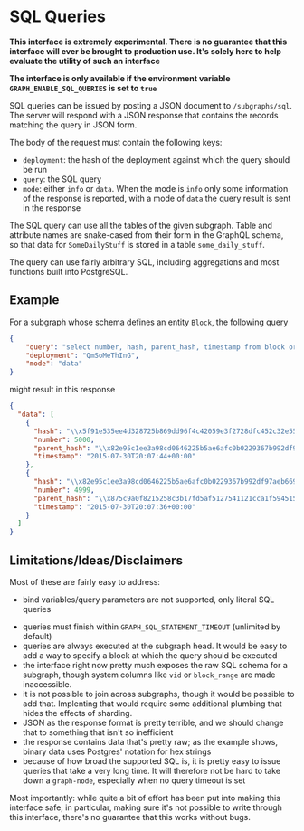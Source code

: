 # SQL Queries

**This interface is extremely experimental. There is no guarantee that this
interface will ever be brought to production use. It's solely here to help
evaluate the utility of such an interface**

**The interface is only available if the environment variable `GRAPH_ENABLE_SQL_QUERIES` is set to `true`**

SQL queries can be issued by posting a JSON document to
`/subgraphs/sql`. The server will respond with a JSON response that
contains the records matching the query in JSON form.

The body of the request must contain the following keys:

* `deployment`: the hash of the deployment against which the query should
  be run
* `query`: the SQL query
* `mode`: either `info` or `data`. When the mode is `info` only some
  information of the response is reported, with a mode of `data` the query
  result is sent in the response

The SQL query can use all the tables of the given subgraph. Table and
attribute names are snake-cased from their form in the GraphQL schema, so
that data for `SomeDailyStuff` is stored in a table `some_daily_stuff`.

The query can use fairly arbitrary SQL, including aggregations and most
functions built into PostgreSQL.

## Example

For a subgraph whose schema defines an entity `Block`, the following query
```json
{
    "query": "select number, hash, parent_hash, timestamp from block order by number desc limit 2",
    "deployment": "QmSoMeThInG",
    "mode": "data"
}
```

might result in this response
```json
{
  "data": [
    {
      "hash": "\\x5f91e535ee4d328725b869dd96f4c42059e3f2728dfc452c32e5597b28ce68d6",
      "number": 5000,
      "parent_hash": "\\x82e95c1ee3a98cd0646225b5ae6afc0b0229367b992df97aeb669c898657a4bb",
      "timestamp": "2015-07-30T20:07:44+00:00"
    },
    {
      "hash": "\\x82e95c1ee3a98cd0646225b5ae6afc0b0229367b992df97aeb669c898657a4bb",
      "number": 4999,
      "parent_hash": "\\x875c9a0f8215258c3b17fd5af5127541121cca1f594515aae4fbe5a7fbef8389",
      "timestamp": "2015-07-30T20:07:36+00:00"
    }
  ]
}
```

## Limitations/Ideas/Disclaimers

Most of these are fairly easy to address:

- bind variables/query parameters are not supported, only literal SQL
  queries
* queries must finish within `GRAPH_SQL_STATEMENT_TIMEOUT` (unlimited by
  default)
* queries are always executed at the subgraph head. It would be easy to add
  a way to specify a block at which the query should be executed
* the interface right now pretty much exposes the raw SQL schema for a
  subgraph, though system columns like `vid` or `block_range` are made
  inaccessible.
* it is not possible to join across subgraphs, though it would be possible
  to add that. Implenting that would require some additional plumbing that
  hides the effects of sharding.
* JSON as the response format is pretty terrible, and we should change that
  to something that isn't so inefficient
* the response contains data that's pretty raw; as the example shows,
  binary data uses Postgres' notation for hex strings
* because of how broad the supported SQL is, it is pretty easy to issue
  queries that take a very long time. It will therefore not be hard to take
  down a `graph-node`, especially when no query timeout is set

Most importantly: while quite a bit of effort has been put into making this
interface safe, in particular, making sure it's not possible to write
through this interface, there's no guarantee that this works without bugs.
